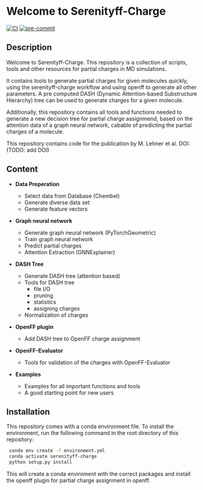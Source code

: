 Welcome to Serenityff-Charge
==============================

[//]: # (Badges)
[![CI](https://github.com/MTLehner/serenityff-charge/actions/workflows/CI.yaml/badge.svg)](https://github.com/MTLehner/serenityff-charge/actions/workflows/CI.yaml)
[![pre-commit](https://github.com/MTLehner/serenityff-charge/actions/workflows/pre-commit.yml/badge.svg?branch=main)](https://github.com/MTLehner/serenityff-charge/actions/workflows/pre-commit.yml)



Description
-------------

   Welcome to Serenityff-Charge. This repository is a collection of scripts, tools and other resources for partial charges in MD simulations.

   It contains tools to generate partial charges for given molecules quickly, using the serenityff-charge workflow and using openff to generate all other parameters. A pre computed DASH (Dynamic Attention-based Substructure Hierarchy) tree can be used to generate charges for a given molecule.

   Additionally, this repository contains all tools and functions needed to generate a new decision tree for partial charge assignmend, based on the attention data of a graph neural network, cabable of predicting the partial charges of a molecule.

   This repository contains code for the publication by M. Lehner et al. DOI: (TODO: add DOI)


Content
-------------

* **Data Preperation**
    * Select data from Database (Chembel)
    * Generate diverse data set
    * Generate feature vectors

* **Graph neural network**
    * Generate graph neural network (PyTorchGeometric)
    * Train graph neural network
    * Predict partial charges
    * Attention Extraction (GNNExplainer)

* **DASH Tree**
    * Generate DASH tree (attention based)
    * Tools for DASH tree
        * file I/O
        * pruning
        * statistics
        * assigning charges
    * Normalization of charges

* **OpenFF plugin**
    * Add DASH tree to OpenFF charge assignment

* **OpenFF-Evaluator**
    * Tools for validation of the charges with OpenFF-Evaluator

* **Examples**
    * Examples for all important functions and tools
    * A good starting point for new users


Installation
-------------

   This repository comes with a conda environment file. To install the environment, run the following command in the root directory of this repository:

   ```bash
    conda env create -f environment.yml
    conda activate serenityff-charge
    python setup.py install
   ```

This will create a conda enviroment with the correct packages and install the openff plugin for partial charge assignment in openff.
